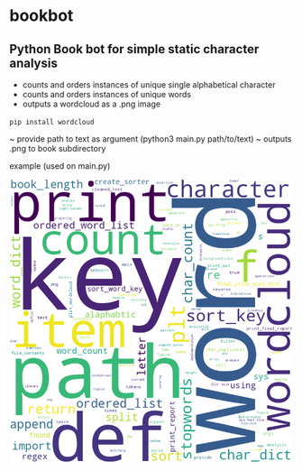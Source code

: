 # bookbot
## Python Book bot for simple static character analysis
- counts and orders instances of unique single alphabetical character
- counts and orders instances of unique words
- outputs a wordcloud as a .png image

`pip install wordcloud`  

~ provide path to text as argument (python3 main.py path/to/text)
~ outputs .png to book subdirectory

example (used on main.py)

![example image](example/main.py.png)
